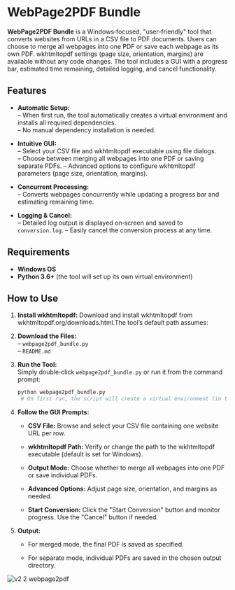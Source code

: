 # WebPage2PDF Bundle


**WebPage2PDF Bundle** is a Windows‑focused, "user-friendly" tool that converts websites from URLs in a CSV file to PDF documents. Users can choose to merge all webpages into one PDF or save each webpage as its own PDF. wkhtmltopdf settings (page size, orientation, margins) are available without any code changes. The tool includes a GUI with a progress bar, estimated time remaining, detailed logging, and cancel functionality.

## Features

- **Automatic Setup:**  
  – When first run, the tool automatically creates a virtual environment and installs all required dependencies.  
  – No manual dependency installation is needed.

- **Intuitive GUI:**  
  – Select your CSV file and wkhtmltopdf executable using file dialogs.  
  – Choose between merging all webpages into one PDF or saving separate PDFs.
  – Advanced options to configure wkhtmltopdf parameters (page size, orientation, margins).

- **Concurrent Processing:**  
  – Converts webpages concurrently while updating a progress bar and estimating remaining time.
  
- **Logging & Cancel:**  
  – Detailed log output is displayed on‑screen and saved to `conversion.log`.
  – Easily cancel the conversion process at any time.

## Requirements

- **Windows OS**  
- **Python 3.6+** (the tool will set up its own virtual environment)

## How to Use

1.  **Install wkhtmltopdf:** Download and install wkhtmltopdf from wkhtmltopdf.org/downloads.html.The tool’s default path assumes:

2. **Download the Files:**  
   – `webpage2pdf_bundle.py`  
   – `README.md`

3. **Run the Tool:**  
   Simply double‑click `webpage2pdf_bundle.py` or run it from the command prompt:

   ```bash
   python webpage2pdf_bundle.py
    # On first run, the script will create a virtual environment (in the venv folder), install required dependencies, and relaunch itself automatically.

4. **Follow the GUI Prompts:**

    *   **CSV File:** Browse and select your CSV file containing one website URL per row.
        
    *   **wkhtmltopdf Path:** Verify or change the path to the wkhtmltopdf executable (default is set for Windows).

    *   **Output Mode:** Choose whether to merge all webpages into one PDF or save individual PDFs.
        
    *   **Advanced Options:** Adjust page size, orientation, and margins as needed.

        
    *   **Start Conversion:** Click the "Start Conversion" button and monitor progress. Use the "Cancel" button if needed.
        
4.  **Output:**
    
    *   For merged mode, the final PDF is saved as specified.
        

    *   For separate mode, individual PDFs are saved in the chosen output directory.
  



![v2 2 webpage2pdf](https://github.com/user-attachments/assets/97eee773-fe5f-440a-a56c-3b27abcfddb9)


     

